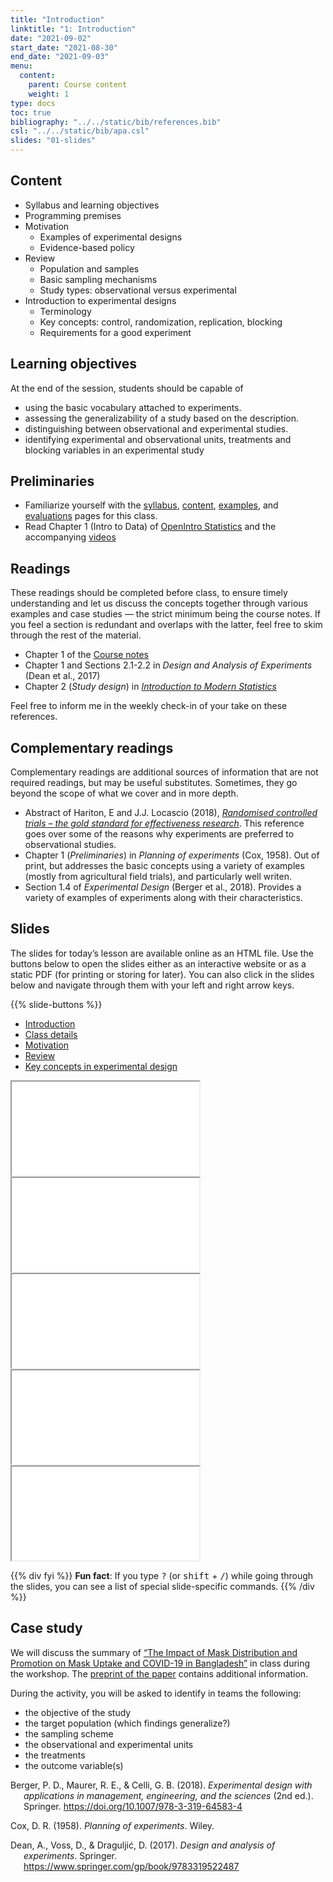 ```yaml
---
title: "Introduction"
linktitle: "1: Introduction"
date: "2021-09-02"
start_date: "2021-08-30"
end_date: "2021-09-03"
menu:
  content:
    parent: Course content
    weight: 1
type: docs
toc: true
bibliography: "../../static/bib/references.bib"
csl: "../../static/bib/apa.csl"
slides: "01-slides"
---
```


## Content

-   Syllabus and learning objectives
-   Programming premises
-   Motivation
    -   Examples of experimental designs
    -   Evidence-based policy
-   Review
    -   Population and samples
    -   Basic sampling mechanisms
    -   Study types: observational versus experimental
-   Introduction to experimental designs
    -   Terminology
    -   Key concepts: control, randomization, replication, blocking
    -   Requirements for a good experiment

## Learning objectives

At the end of the session, students should be capable of

-   using the basic vocabulary attached to experiments.
-   assessing the generalizability of a study based on the description.
-   distinguishing between observational and experimental studies.
-   identifying experimental and observational units, treatments and blocking variables in an experimental study

## Preliminaries

-   Familiarize yourself with the [syllabus](/syllabus/), [content](/content/), [examples](/example/), and [evaluations](/evaluations/) pages for this class.
-   <i class="fas fa-book"></i> Read Chapter 1 (Intro to Data) of [OpenIntro Statistics](https://www.openintro.org/book/os/) and the accompanying <i class="fab fa-youtube"></i>[videos](https://www.youtube.com/playlist?list=PLkIselvEzpM6pZ76FD3NoCvvgkj_p-dE8)

## Readings

These readings should be completed before class, to ensure timely understanding and let us discuss the concepts together through various examples and case studies — the strict minimum being the course notes. If you feel a section is redundant and overlaps with the latter, feel free to skim through the rest of the material.

-   <i class="fas fa-book"></i> Chapter 1 of the [Course notes](https://lbelzile.github.io/math80667a/introduction.html)
-   <i class="fas fa-book"></i> Chapter 1 and Sections 2.1-2.2 in *Design and Analysis of Experiments* (Dean et al., 2017)
-   <i class="fas fa-book"></i> Chapter 2 (*Study design*) in [*Introduction to Modern Statistics*](https://openintro-ims.netlify.app/data-design.html)

Feel free to inform me in the weekly check-in of your take on these references.

## Complementary readings

Complementary readings are additional sources of information that are not required readings, but may be useful substitutes. Sometimes, they go beyond the scope of what we cover and in more depth.

-   <i class="fas fa-newspaper-o"></i> Abstract of Hariton, E and J.J. Locascio (2018), [*Randomised controlled trials – the gold standard for effectiveness research*](https://doi.org/10.1111/1471-0528.15199). This reference goes over some of the reasons why experiments are preferred to observational studies.
-   <i class="fas fa-book"></i> Chapter 1 (*Preliminaries*) in *Planning of experiments* (Cox, 1958). Out of print, but addresses the basic concepts using a variety of examples (mostly from agricultural field trials), and particularly well writen.
-   <i class="fas fa-book"></i> Section 1.4 of *Experimental Design* (Berger et al., 2018). Provides a variety of examples of experiments along with their characteristics.

## Slides

The slides for today’s lesson are available online as an HTML file. Use the buttons below to open the slides either as an interactive website or as a static PDF (for printing or storing for later). You can also click in the slides below and navigate through them with your left and right arrow keys.

{{% slide-buttons %}}

<ul class="nav nav-tabs" id="slide-tabs" role="tablist">
<li class="nav-item">
<a class="nav-link active" id="introduction-tab" data-toggle="tab" href="#introduction" role="tab" aria-controls="introduction" aria-selected="true">Introduction</a>
</li>
<li class="nav-item">
<a class="nav-link" id="class-details-tab" data-toggle="tab" href="#class-details" role="tab" aria-controls="class-details" aria-selected="false">Class details</a>
</li>
<li class="nav-item">
<a class="nav-link" id="motivation-tab" data-toggle="tab" href="#motivation" role="tab" aria-controls="motivation" aria-selected="false">Motivation</a>
</li>
<li class="nav-item">
<a class="nav-link" id="review-tab" data-toggle="tab" href="#review" role="tab" aria-controls="review" aria-selected="false">Review</a>
</li>
<li class="nav-item">
<a class="nav-link" id="key-concepts-in-experimental-design-tab" data-toggle="tab" href="#key-concepts-in-experimental-design" role="tab" aria-controls="key-concepts-in-experimental-design" aria-selected="false">Key concepts in experimental design</a>
</li>
</ul>

<div id="slide-tabs" class="tab-content">

<div id="introduction" class="tab-pane fade show active" role="tabpanel" aria-labelledby="introduction-tab">

<div class="embed-responsive embed-responsive-16by9">

<iframe class="embed-responsive-item" src="/slides/01-slides.html#1">
</iframe>

</div>

</div>

<div id="class-details" class="tab-pane fade" role="tabpanel" aria-labelledby="class-details-tab">

<div class="embed-responsive embed-responsive-16by9">

<iframe class="embed-responsive-item" src="/slides/01-slides.html#class-details">
</iframe>

</div>

</div>

<div id="motivation" class="tab-pane fade" role="tabpanel" aria-labelledby="motivation-tab">

<div class="embed-responsive embed-responsive-16by9">

<iframe class="embed-responsive-item" src="/slides/01-slides.html#motivation">
</iframe>

</div>

</div>

<div id="review" class="tab-pane fade" role="tabpanel" aria-labelledby="review-tab">

<div class="embed-responsive embed-responsive-16by9">

<iframe class="embed-responsive-item" src="/slides/01-slides.html#review">
</iframe>

</div>

</div>

<div id="key-concepts-in-experimental-design" class="tab-pane fade" role="tabpanel" aria-labelledby="key-concepts-in-experimental-design-tab">

<div class="embed-responsive embed-responsive-16by9">

<iframe class="embed-responsive-item" src="/slides/01-slides.html#key-concepts-experimental">
</iframe>

</div>

</div>

</div>

{{% div fyi %}}
**Fun fact**: If you type <kbd>?</kbd> (or <kbd>shift</kbd> + <kbd>/</kbd>) while going through the slides, you can see a list of special slide-specific commands.
{{% /div %}}

## Case study

We will discuss the summary of [“The Impact of Mask Distribution and Promotion on Mask Uptake and COVID-19 in Bangladesh”](https://www.poverty-action.org/printpdf/47486) in class during the workshop. The [preprint of the paper](https://www.poverty-action.org/sites/default/files/publications/Mask_RCT____Symptomatic_Seropositivity_083121.pdf) contains additional information.

During the activity, you will be asked to identify in teams the following:

-   the objective of the study
-   the target population (which findings generalize?)
-   the sampling scheme
-   the observational and experimental units
-   the treatments
-   the outcome variable(s)

<div id="refs" class="references csl-bib-body hanging-indent" line-spacing="2">

<div id="ref-Berger:2018" class="csl-entry">

Berger, P. D., Maurer, R. E., & Celli, G. B. (2018). *Experimental design with applications in management, engineering, and the sciences* (2nd ed.). Springer. <https://doi.org/10.1007/978-3-319-64583-4>

</div>

<div id="ref-Cox:1958" class="csl-entry">

Cox, D. R. (1958). *Planning of experiments*. Wiley.

</div>

<div id="ref-Dean:2017" class="csl-entry">

Dean, A., Voss, D., & Draguljić, D. (2017). *Design and analysis of experiments*. Springer. <https://www.springer.com/gp/book/9783319522487>

</div>

</div>
